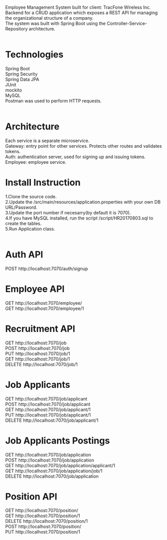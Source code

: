 Employee Management System built for client: TracFone Wireless Inc. <br>
Backend for a CRUD application which exposes a REST API for managing the organizational structure of a company. <br>
The system was built with Spring Boot using the Controller-Service-Repository architecture. <br>
<br>
# Technologies <br>
Spring Boot <br>
Spring Security <br>
Spring Data JPA <br>
JUnit <br>
mockito <br>
MySQL <br>
Postman was used to perform HTTP requests. <br>
<br>
# Architecture <br>
Each service is a separate microservice. <br>
Gateway: entry point for other services. Protects other routes and validates tokens. <br>
Auth: authentication server, used for signing up and issuing tokens. <br>
Employee: employee service. <br>

# Install Instruction<br>
1.Clone the source code.<br>
2.Update the /src/main/resources/application.properties with your own DB URL/Password.<br>
3.Update the port number if necesarry(by default it is 7070). <br>
4.If you have MySQL installed, run the script /script/HR20170803.sql to create the tables.<br>
5.Run Application class.<br>
<br>
# Auth API
POST http://localhost:7070/auth/signup <br>

# Employee API
GET http://localhost:7070/employee/ <br>
GET http://localhost:7070/employee/1 <br>

# Recruitment API
GET http://localhost:7070/job <br>
POST http://localhost:7070/job <br>
PUT http://localhost:7070/job/1 <br>
GET http://localhost:7070/job/1 <br>
DELETE http://localhost:7070/job/1 <br>

# Job Applicants
GET http://localhost:7070/job/applicant <br>
POST http://localhost:7070/job/applicant <br>
GET http://localhost:7070/job/applicant/1 <br>
PUT http://localhost:7070/job/applicant/1 <br>
DELETE http://localhost:7070/job/applicant/1 <br>

# Job Applicants Postings
GET http://localhost:7070/job/application <br>
POST http://localhost:7070/job/application <br>
GET http://localhost:7070/job/application/applicant/1 <br>
GET http://localhost:7070/job/application/job/1 <br>
DELETE http://localhost:7070/job/application <br>

# Position API
GET http://localhost:7070/position/ <br>
GET http://localhost:7070/position/1 <br>
DELETE http://localhost:7070/position/1 <br>
POST http://localhost:7070/position/ <br>
PUT http://localhost:7070/position/1 <br>




